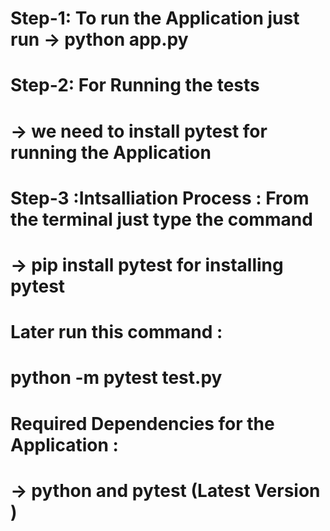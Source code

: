 # Step-1: To run the Application just run -> python app.py



# Step-2: For Running the tests
# -> we need  to install pytest for running the Application


# Step-3 :Intsalliation Process : From the terminal just type the command 

# -> pip install pytest  for installing pytest


# Later run this command :

# python -m pytest test.py


# Required  Dependencies for the Application :

# -> python and pytest (Latest Version )





